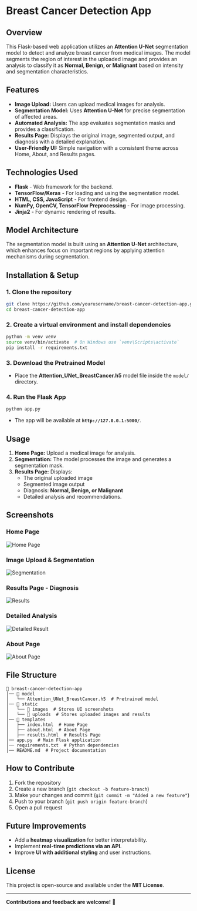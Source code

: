 # Breast Cancer Detection App

## Overview
This Flask-based web application utilizes an **Attention U-Net** segmentation model to detect and analyze breast cancer from medical images. The model segments the region of interest in the uploaded image and provides an analysis to classify it as **Normal, Benign, or Malignant** based on intensity and segmentation characteristics.

## Features
- **Image Upload:** Users can upload medical images for analysis.
- **Segmentation Model:** Uses **Attention U-Net** for precise segmentation of affected areas.
- **Automated Analysis:** The app evaluates segmentation masks and provides a classification.
- **Results Page:** Displays the original image, segmented output, and diagnosis with a detailed explanation.
- **User-Friendly UI:** Simple navigation with a consistent theme across Home, About, and Results pages.

## Technologies Used
- **Flask** - Web framework for the backend.
- **TensorFlow/Keras** - For loading and using the segmentation model.
- **HTML, CSS, JavaScript** - For frontend design.
- **NumPy, OpenCV, TensorFlow Preprocessing** - For image processing.
- **Jinja2** - For dynamic rendering of results.

## Model Architecture
The segmentation model is built using an **Attention U-Net** architecture, which enhances focus on important regions by applying attention mechanisms during segmentation.

## Installation & Setup
### 1. Clone the repository
```sh
git clone https://github.com/yourusername/breast-cancer-detection-app.git
cd breast-cancer-detection-app
```

### 2. Create a virtual environment and install dependencies
```sh
python -m venv venv
source venv/bin/activate  # On Windows use `venv\Scripts\activate`
pip install -r requirements.txt
```

### 3. Download the Pretrained Model
- Place the **Attention_UNet_BreastCancer.h5** model file inside the `model/` directory.

### 4. Run the Flask App
```sh
python app.py
```
- The app will be available at **`http://127.0.0.1:5000/`**.

## Usage
1. **Home Page:** Upload a medical image for analysis.
2. **Segmentation:** The model processes the image and generates a segmentation mask.
3. **Results Page:** Displays:
   - The original uploaded image
   - Segmented image output
   - Diagnosis: **Normal, Benign, or Malignant**
   - Detailed analysis and recommendations.

## Screenshots  
### **Home Page**  
![Home Page](static/images/1.png)

### **Image Upload & Segmentation**  
![Segmentation](static/images/2.png)

### **Results Page - Diagnosis**  
![Results](static/images/3.png)

### **Detailed Analysis**  
![Detailed Result](static/images/4.png)

### **About Page**  
![About Page](static/images/5.png)

## File Structure
```
📁 breast-cancer-detection-app
│── 📁 model
│   └── Attention_UNet_BreastCancer.h5  # Pretrained model
│── 📁 static
│   └── 📁 images  # Stores UI screenshots
│   └── 📁 uploads  # Stores uploaded images and results
│── 📁 templates
│   ├── index.html  # Home Page
│   ├── about.html  # About Page
│   ├── results.html  # Results Page
│── app.py  # Main Flask application
│── requirements.txt  # Python dependencies
│── README.md  # Project documentation
```

## How to Contribute  
1. Fork the repository  
2. Create a new branch (`git checkout -b feature-branch`)  
3. Make your changes and commit (`git commit -m "Added a new feature"`)  
4. Push to your branch (`git push origin feature-branch`)  
5. Open a pull request  

## Future Improvements
- Add a **heatmap visualization** for better interpretability.
- Implement **real-time predictions via an API**.
- Improve **UI with additional styling** and user instructions.

## License
This project is open-source and available under the **MIT License**.

---
**Contributions and feedback are welcome!** 🚀

